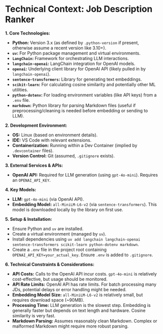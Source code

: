 # Technical Context: Job Description Ranker

**1. Core Technologies:**
- **Python:** Version 3.x (as defined by `.python-version` if present, otherwise assume a recent version like 3.10+).
- **`uv`:** For Python package management and virtual environments.
- **`LangChain`:** Framework for orchestrating LLM interactions.
- **`langchain-openai`:** LangChain integration for OpenAI models.
- **`openai`:** Underlying client library for OpenAI API (likely pulled in by `langchain-openai`).
- **`sentence-transformers`:** Library for generating text embeddings.
- **`scikit-learn`:** For calculating cosine similarity and potentially other ML utilities.
- **`python-dotenv`:** For loading environment variables (like API keys) from a `.env` file.
- **`markdown`:** Python library for parsing Markdown files (useful if preprocessing/cleaning is needed before embedding or sending to LLM).

**2. Development Environment:**
- **OS:** Linux (based on environment details).
- **IDE:** VS Code with relevant extensions.
- **Containerization:** Running within a Dev Container (implied by `.devcontainer` files).
- **Version Control:** Git (assumed, `.gitignore` exists).

**3. External Services & APIs:**
- **OpenAI API:** Required for LLM generation (using `gpt-4o-mini`). Requires an `OPENAI_API_KEY`.

**4. Key Models:**
- **LLM:** `gpt-4o-mini` (via OpenAI API).
- **Embedding Model:** `all-MiniLM-L6-v2` (via `sentence-transformers`). This model is downloaded locally by the library on first use.

**5. Setup & Installation:**
- Ensure Python and `uv` are installed.
- Create a virtual environment (managed by `uv`).
- Install dependencies using `uv add langchain langchain-openai sentence-transformers scikit-learn python-dotenv markdown`.
- Create a `.env` file in the project root containing `OPENAI_API_KEY=your_actual_key`. Ensure `.env` is added to `.gitignore`.

**6. Technical Constraints & Considerations:**
- **API Costs:** Calls to the OpenAI API incur costs. `gpt-4o-mini` is relatively cost-effective, but usage should be monitored.
- **API Rate Limits:** OpenAI API has rate limits. For batch processing many JDs, potential delays or error handling might be needed.
- **Embedding Model Size:** `all-MiniLM-L6-v2` is relatively small, but requires download space (~90MB).
- **Processing Time:** LLM generation is the slowest step. Embedding is generally faster but depends on text length and hardware. Cosine similarity is very fast.
- **Markdown Parsing:** Assumes reasonably clean Markdown. Complex or malformed Markdown might require more robust parsing.
